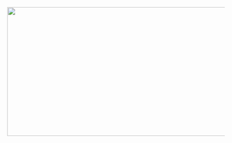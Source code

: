 <a href="https://www.gitanimals.org/en_US?utm_medium=image&utm_source=zzieni&utm_content=farm">
<img
  src="https://render.gitanimals.org/farms/zzieni"
  width="600"
  height="300"
/>
</a>
